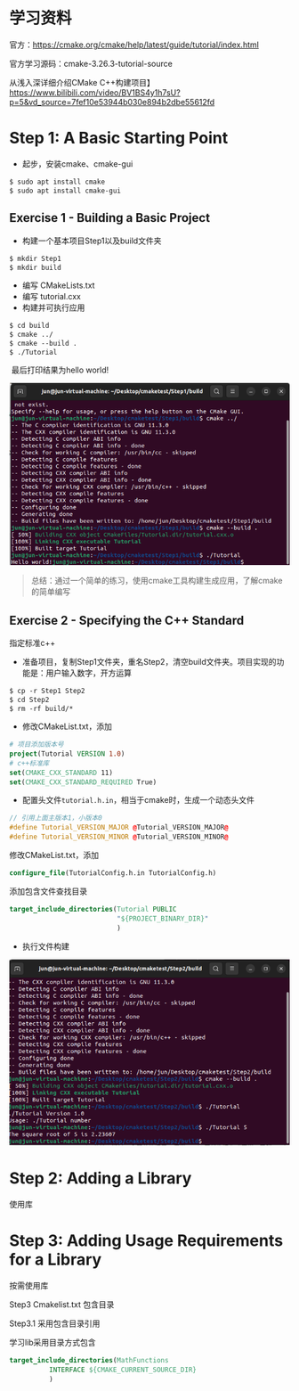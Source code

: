 # 学习资料

官方：https://cmake.org/cmake/help/latest/guide/tutorial/index.html

官方学习源码：cmake-3.26.3-tutorial-source

从浅入深详细介绍CMake C++构建项目】https://www.bilibili.com/video/BV1BS4y1h7sU?p=5&vd_source=7fef10e53944b030e894b2dbe55612fd



# Step 1: A Basic Starting Point

- 起步，安装cmake、cmake-gui

```shell
$ sudo apt install cmake
$ sudo apt install cmake-gui
```

## Exercise 1 - Building a Basic Project

- 构建一个基本项目Step1以及build文件夹

```shell
$ mkdir Step1
$ mkdir build
```

- 编写 CMakeLists.txt
- 编写 tutorial.cxx
- 构建并可执行应用

```shell
$ cd build
$ cmake ../
$ cmake --build .
$ ./Tutorial
```

​	最后打印结果为hello world!

![image-20230502222211730](typora-user-images/image-20230502222211730.png)



> 总结：通过一个简单的练习，使用cmake工具构建生成应用，了解cmake的简单编写



## Exercise 2 - Specifying the C++ Standard

指定标准c++

- 准备项目，复制Step1文件夹，重名Step2，清空build文件夹。项目实现的功能是：用户输入数字，开方运算

```shell
$ cp -r Step1 Step2
$ cd Step2
$ rm -rf build/*
```

- 修改CMakeList.txt，添加

```cmake
# 项目添加版本号
project(Tutorial VERSION 1.0)
# c++标准库
set(CMAKE_CXX_STANDARD 11)
set(CMAKE_CXX_STANDARD_REQUIRED True)
```

- 配置头文件`tutorial.h.in`，相当于cmake时，生成一个动态头文件

```c++
// 引用上面主版本1，小版本0
#define Tutorial_VERSION_MAJOR @Tutorial_VERSION_MAJOR@
#define Tutorial_VERSION_MINOR @Tutorial_VERSION_MINOR@
```

修改CMakeList.txt，添加

```cmake
configure_file(TutorialConfig.h.in TutorialConfig.h)
```

添加包含文件查找目录

```cmake
target_include_directories(Tutorial PUBLIC
                           "${PROJECT_BINARY_DIR}"
                           )
```

- 执行文件构建

![image-20230503100225175](typora-user-images/image-20230503100225175.png)



# Step 2: Adding a Library

使用库



# Step 3: Adding Usage Requirements for a Library

按需使用库

Step3 Cmakelist.txt 包含目录

Step3.1 采用包含目录引用

学习lib采用目录方式包含

```cmake
target_include_directories(MathFunctions
          INTERFACE ${CMAKE_CURRENT_SOURCE_DIR}
          )
```

